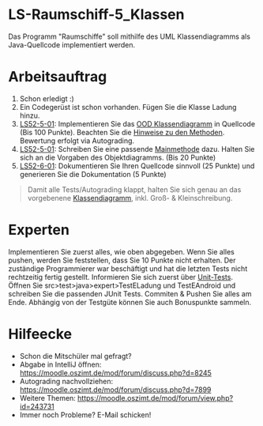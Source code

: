 # LS-Raumschiff-5_Klassen
Das Programm "Raumschiffe" soll mithilfe des UML Klassendiagramms als Java-Quellcode implementiert werden.

# Arbeitsauftrag
1. Schon erledigt :)
2. Ein Codegerüst ist schon vorhanden. Fügen Sie die Klasse Ladung hinzu.
3. [LS52-5-01](https://moodle.oszimt.de/mod/page/view.php?id=186013): Implementieren Sie das [OOD Klassendiagramm](https://moodle.oszimt.de/pluginfile.php/297229/assignfeedback_solutionsheet/solutionsheet/0/Aufgabe%204%20Beispielloeser_KlassendiagrammOOD_StarTrek.pdf?forcedownload=1) in Quellcode (Bis 100 Punkte). Beachten Sie die [Hinweise zu den Methoden](https://moodle.oszimt.de/mod/page/view.php?id=186013). Bewertung erfolgt via Autograding.
4. [LS52-5-01](https://moodle.oszimt.de/mod/page/view.php?id=186026): Schreiben Sie eine passende [Mainmethode](https://moodle.oszimt.de/mod/page/view.php?id=186026) dazu. Halten Sie sich an die Vorgaben des Objektdiagramms. (Bis 20 Punkte)
5. [LS52-6-01](https://moodle.oszimt.de/course/view.php?id=1905#section-5): Dokumentieren Sie Ihren Quellcode sinnvoll (25 Punkte) und generieren Sie die Dokumentation (5 Punkte)

> Damit alle Tests/Autograding klappt, halten Sie sich genau an das vorgebenene [Klassendiagramm](https://moodle.oszimt.de/pluginfile.php/297229/assignfeedback_solutionsheet/solutionsheet/0/Aufgabe%204%20Beispielloeser_KlassendiagrammOOD_StarTrek.pdf?forcedownload=1), inkl. Groß- & Kleinschreibung.

# Experten
Implementieren Sie zuerst alles, wie oben abgegeben. Wenn Sie alles pushen, werden Sie feststellen, dass Sie 10 Punkte nicht erhalten. Der zuständige Programmierer war beschäftigt und hat die letzten Tests nicht rechtzeitig fertig gestellt. Informieren Sie sich zuerst über [Unit-Tests](https://www.it-agile.de/wissen/agiles-engineering/unit-tests/). Öffnen Sie src&gt;test&gt;java&gt;expert&gt;TestELadung und TestEAndroid und schreiben Sie die passenden JUnit Tests. Commiten &amp; Pushen Sie alles am Ende. Abhängig von der Testgüte können Sie auch Bonuspunkte sammeln.

# Hilfeecke
* Schon die Mitschüler mal gefragt?</li>
* Abgabe in IntelliJ öffnen: https://moodle.oszimt.de/mod/forum/discuss.php?d=8245
* Autograding nachvollziehen: https://moodle.oszimt.de/mod/forum/discuss.php?d=7899
* Weitere Themen: https://moodle.oszimt.de/mod/forum/view.php?id=243731
* Immer noch Probleme? E-Mail schicken!